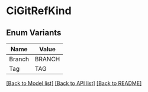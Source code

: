 # CiGitRefKind

## Enum Variants

| Name | Value |
|---- | -----|
| Branch | BRANCH |
| Tag | TAG |


[[Back to Model list]](../README.md#documentation-for-models) [[Back to API list]](../README.md#documentation-for-api-endpoints) [[Back to README]](../README.md)


